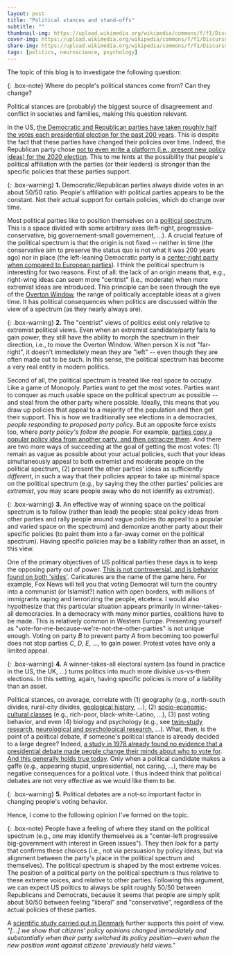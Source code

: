 ```yaml
---
layout: post
title: "Political stances and stand-offs"
subtitle: ""
thumbnail-img: https://upload.wikimedia.org/wikipedia/commons/f/f1/Discurso_funebre_pericles.PNG
cover-img: https://upload.wikimedia.org/wikipedia/commons/f/f1/Discurso_funebre_pericles.PNG
share-img: https://upload.wikimedia.org/wikipedia/commons/f/f1/Discurso_funebre_pericles.PNG
tags: [politics, neuroscience, psychology]
---
```


The topic of this blog is to investigate the following question:

{: .box-note}
Where do people's political stances come from? Can they change?

Political stances are (probably) the biggest source of disagreement and conflict in societies and families, making this question relevant.

In the US, [the Democratic and Republican parties have taken roughly half the votes each presidential election for the past 200 years](https://upload.wikimedia.org/wikipedia/commons/7/76/PartyVotes-Presidents.png). This is despite the fact that these parties have changed their policies over time. Indeed, the Republican party chose [not to even write a platform (i.e., present new policy ideas) for the 2020 election](https://www.vox.com/2020/8/24/21399396/republican-convention-platform-2020-2016). This to me hints at the possibility that people's political affiliation with the parties (or their leaders) is stronger than the specific policies that these parties support.

{: .box-warning}
**1.** Democratic/Republican parties always divide votes in an about 50/50 ratio. People's affiliation with political parties appears to be the constant. Not their actual support for certain policies, which do change over time.

Most political parties like to position themselves on a [political spectrum](https://en.wikipedia.org/wiki/Political_spectrum). This is a space divided with some arbitrary axes (left-right, progressive-conservative, big governement-small governement, ...). A crucial feature of the political spectrum is that the origin is not fixed -- neither in time (the conservative aim to preserve the status quo is not what it was 200 years ago) nor in place (the left-leaning Democratic party is a [center-right party when compared to European parties](https://en.wikipedia.org/wiki/Political_spectrum#Historical_origin_of_the_terms)). I think the political spectrum is interesting for two reasons. First of all: the lack of an origin means that, e.g., right-wing ideas can seem more "centrist" (i.e., moderate) when more extremist ideas are introduced. This principle can be seen through the eye of the [Overton Window](https://en.wikipedia.org/wiki/Overton_window), the range of politically acceptable ideas at a given time. It has political consequences when politics are discussed within the view of a spectrum (as they nearly always are).

{: .box-warning}
**2.** The "centrist" views of politics exist only relative to extremist political views. Even when an extremist candidate/party fails to gain power, they still have the ability to morph the spectrum in their direction, i.e., to move the Overton Window. When person X is not "far-right", it doesn't immediately mean they are "left" -- even though they are often made out to be such. In this sense, the political spectrum has become a very real entity in modern politics.

Second of all, the political spectrum is treated like real space to occupy. Like a game of Monopoly. Parties want to get the most votes. Parties want to conquer as much usable space on the political spectrum as possible -- and steal from the other party where possible. Ideally, this means that you draw up policies that appeal to a majority of the population and then get their support. This is how we traditionally see elections in a democracies, *people responding to proposed party policy*. But an opposite force exists too, where *party policy's follow the people*. For example, [parties copy a popular policy idea from another party, and then ostracize them](https://www.tandfonline.com/doi/full/10.1080/01402382.2017.1332328). And there are two more ways of succeeding at the goal of getting the most votes: (1) remain as vague as possible about your actual policies, such that your ideas simultaneously appeal to both extremist and moderate people on the political spectrum, (2) present the other parties' ideas as sufficiently *different*, in such a way that their policies appear to take up minimal space on the political spectrum (e.g., by saying they the other parties' policies are *extremist*, you may scare people away who do not identify as extremist).

{: .box-warning}
**3.** An effective way of winning space on the political spectrum is to follow (rather than lead) the people: steal policy ideas from other parties and rally people around vague policies (to appeal to a popular and varied space on the spectrum) and demonize another party about their specific policies (to paint them into a far-away corner on the political spectrum). Having specific policies may be a liability rather than an asset, in this view.

One of the primary objectives of US political parties these days is to keep the opposing party out of power. [This is not controversial, and is behavior found on both 'sides'](https://democracy.psu.edu/poll-report-archive/americans-not-only-divided-but-baffled-by-what-motivates-their-opponents/). Caricatures are the name of the game here. For example, Fox News will tell you that voting Democrat will turn the country into a communist (or Islamist?) nation with open borders, with millions of immigrants raping and terrorizing the people, etcetera. I would also hypothesize that this particular situation appears primarily in winner-takes-all democracies. In a democracy with many minor parties, coalitions have to be made. This is relatively common in Western Europe. Presenting yourself as "vote-for-me-because-we're-not-the-other-parties" is not unique enough. Voting on party *B* to prevent party *A* from becoming too powerful does not stop parties *C*, *D*, *E*, ..., to gain power. Protest votes have only a limited appeal.

{: .box-warning}
**4.** A winner-takes-all electoral system (as found in practice in the US, the UK, ...) turns politics into much more divisive us-vs-them elections. In this setting, again, having specific policies is more of a liability than an asset.

Political stances, on average, correlate with (1) geography (e.g., north-south divides, rural-city divides, [geological history](https://www.forbes.com/sites/davidbressan/2020/11/03/how-us-presidential-elections-are-impacted-by-geology/), ...), (2) [socio-economic-cultural classes](https://www.pewresearch.org/politics/2020/06/02/in-changing-u-s-electorate-race-and-education-remain-stark-dividing-lines/) (e.g., rich-poor, black-white-Latino, ...), (3) past voting behavior, and even (4) biology and psychology (e.g., see [twin-study research](https://www.jstor.org/stable/27754535), [neurological and psychological research](https://neuro.psychiatryonline.org/doi/full/10.1176/appi.neuropsych.16030051), ...). What, then, is the point of a political debate, if someone's political stance is already decided to a large degree? Indeed, [a study in 1978 already found no evidence that a presidential debate made people change their minds about who to vote for](https://www.jstor.org/stable/2110467). [And this generally holds true today](https://journalistsresource.org/studies/politics/elections/presidential-debates-effects-research-roundup/). Only when a political candidate makes a gaffe (e.g., appearing stupid, unpresidential, not caring, ...), there may be negative consequences for a political vote. I thus indeed think that political debates are not very effective as we would like them to be.

{: .box-warning}
**5.** Political debates are a not-so important factor in changing people's voting behavior.

Hence, I come to the following opinion I've formed on the topic.

{: .box-note}
People have a feeling of where they stand on the political spectrum (e.g., one may identify themselves as a "center-left progressive big-government with interest in Green issues"). They then *look* for a party that confirms these choices (i.e., not via persuasion by policy ideas, but via alignment between the party's place in the political spectrum and themselves). The political spectrum is shaped by the most extreme voices. The position of a political party on the political spectrum is thus relative to these extreme voices, and relative to other parties. Following this argument, we can expect US politics to always be split roughly 50/50 between Republicans and Democrats, because it seems that people are simply split about 50/50 between feeling "liberal" and "conservative", regardless of the actual policies of these parties.

A [scientific study carried out in Denmark](https://onlinelibrary.wiley.com/doi/10.1111/ajps.12550) further supports this point of view. *"[...] we show that citizens' policy opinions changed immediately and substantially when their party switched its policy position—even when the new position went against citizens' previously held views."*
